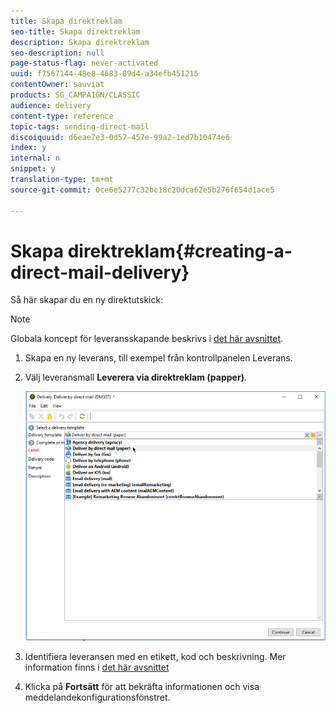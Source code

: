 ```yaml
---
title: Skapa direktreklam
seo-title: Skapa direktreklam
description: Skapa direktreklam
seo-description: null
page-status-flag: never-activated
uuid: f7567144-48e8-4683-89d4-a34efb451215
contentOwner: sauviat
products: SG_CAMPAIGN/CLASSIC
audience: delivery
content-type: reference
topic-tags: sending-direct-mail
discoiquuid: d6eae7e3-0d57-457e-99a2-1ed7b10474e6
index: y
internal: n
snippet: y
translation-type: tm+mt
source-git-commit: 0ce6e5277c32bc18c20dca62e5b276f654d1ace5

---
```



# Skapa direktreklam{#creating-a-direct-mail-delivery}

Så här skapar du en ny direktutskick:

>[!NOTE]
>
>Globala koncept för leveransskapande beskrivs i [det här avsnittet](../../delivery/using/steps-about-delivery-creation-steps.md).

1. Skapa en ny leverans, till exempel från kontrollpanelen Leverans.
1. Välj leveransmall **Leverera via direktreklam (papper)**.

   ![](assets/direct_mail.png)

1. Identifiera leveransen med en etikett, kod och beskrivning. Mer information finns i [det här avsnittet](../../delivery/using/steps-create-and-identify-the-delivery.md#identifying-the-delivery)
1. Klicka på **Fortsätt** för att bekräfta informationen och visa meddelandekonfigurationsfönstret.
